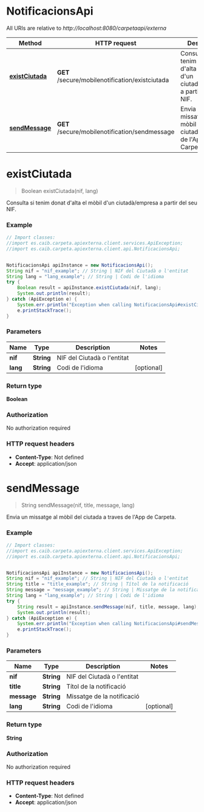 # NotificacionsApi

All URIs are relative to *http://localhost:8080/carpetaapi/externa*

Method | HTTP request | Description
------------- | ------------- | -------------
[**existCiutada**](NotificacionsApi.md#existCiutada) | **GET** /secure/mobilenotification/existciutada | Consulta si tenim donat d&#x27;alta el mòbil d&#x27;un ciutadà/empresa a partir del seu NIF.
[**sendMessage**](NotificacionsApi.md#sendMessage) | **GET** /secure/mobilenotification/sendmessage | Envia un missatge al mòbil del ciutada a traves de l&#x27;App de Carpeta.

<a name="existCiutada"></a>
# **existCiutada**
> Boolean existCiutada(nif, lang)

Consulta si tenim donat d&#x27;alta el mòbil d&#x27;un ciutadà/empresa a partir del seu NIF.

### Example
```java
// Import classes:
//import es.caib.carpeta.apiexterna.client.services.ApiException;
//import es.caib.carpeta.apiexterna.client.api.NotificacionsApi;


NotificacionsApi apiInstance = new NotificacionsApi();
String nif = "nif_example"; // String | NIF del Ciutadà o l'entitat
String lang = "lang_example"; // String | Codi de l'idioma
try {
    Boolean result = apiInstance.existCiutada(nif, lang);
    System.out.println(result);
} catch (ApiException e) {
    System.err.println("Exception when calling NotificacionsApi#existCiutada");
    e.printStackTrace();
}
```

### Parameters

Name | Type | Description  | Notes
------------- | ------------- | ------------- | -------------
 **nif** | **String**| NIF del Ciutadà o l&#x27;entitat |
 **lang** | **String**| Codi de l&#x27;idioma | [optional]

### Return type

**Boolean**

### Authorization

No authorization required

### HTTP request headers

 - **Content-Type**: Not defined
 - **Accept**: application/json

<a name="sendMessage"></a>
# **sendMessage**
> String sendMessage(nif, title, message, lang)

Envia un missatge al mòbil del ciutada a traves de l&#x27;App de Carpeta.

### Example
```java
// Import classes:
//import es.caib.carpeta.apiexterna.client.services.ApiException;
//import es.caib.carpeta.apiexterna.client.api.NotificacionsApi;


NotificacionsApi apiInstance = new NotificacionsApi();
String nif = "nif_example"; // String | NIF del Ciutadà o l'entitat
String title = "title_example"; // String | Títol de la notificació
String message = "message_example"; // String | Missatge de la notificació
String lang = "lang_example"; // String | Codi de l'idioma
try {
    String result = apiInstance.sendMessage(nif, title, message, lang);
    System.out.println(result);
} catch (ApiException e) {
    System.err.println("Exception when calling NotificacionsApi#sendMessage");
    e.printStackTrace();
}
```

### Parameters

Name | Type | Description  | Notes
------------- | ------------- | ------------- | -------------
 **nif** | **String**| NIF del Ciutadà o l&#x27;entitat |
 **title** | **String**| Títol de la notificació |
 **message** | **String**| Missatge de la notificació |
 **lang** | **String**| Codi de l&#x27;idioma | [optional]

### Return type

**String**

### Authorization

No authorization required

### HTTP request headers

 - **Content-Type**: Not defined
 - **Accept**: application/json

